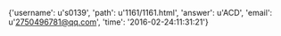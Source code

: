 {'username': u's0139', 'path': u'1161/1161.html', 'answer': u'ACD', 'email': u'2750496781@qq.com', 'time': '2016-02-24:11:31:21'}